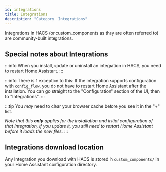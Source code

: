 ```yaml
---
id: integrations
title: Integrations
description: "Category: Integrations"
---
```


Integrations in HACS (or custom_components as they are often referred to) are community-built integrations.

## Special notes about Integrations

:::info
When you install, update or uninstall an integration in HACS, you need to restart Home Assistant.
:::

:::info
There is 1 exception to this:
If the integration supports configuration with `config_flow`, you do not have to restart Home Assistant after the intallation.
You can go straight to the "Configuration" section of the UI, then to "Integrations".
:::

:::tip
You _may_ need to clear your browser cache before you see it in the "+" list.

_Note that this **only** applies for the installation and initial configuration of that Integration, if you update it, you still need to restart Home Assistant before it loads the new files._
:::

## Integrations download location

Any Integration you download with HACS is stored in `custom_components/` in your Home Assistant configuration directory.

